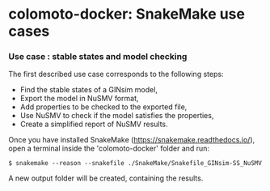 # colomoto-docker: SnakeMake use cases

### Use case : stable states and model checking

The first described use case corresponds to the following steps:
* Find the stable states of a GINsim model,
* Export the model in NuSMV format,
* Add properties to be checked to the exported file,
* Use NuSMV to check if the model satisfies the properties,
* Create a simplified report of NuSMV results.

Once you have installed SnakeMake (https://snakemake.readthedocs.io/), open a terminal inside the 'colomoto-docker' folder and run:

    $ snakemake --reason --snakefile ./SnakeMake/Snakefile_GINsim-SS_NuSMV

A new output folder will be created, containing the results.
